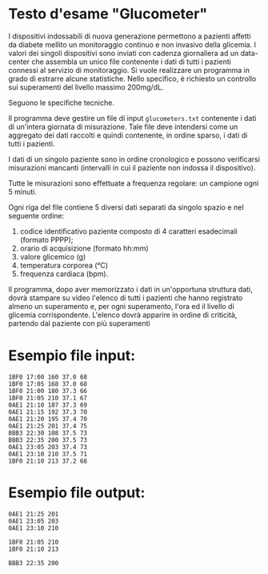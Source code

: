 # Testo d'esame "Glucometer"

I dispositivi indossabili di nuova generazione permettono a pazienti affetti da diabete mellito un monitoraggio continuo
e non invasivo della glicemia. I valori dei singoli dispositivi sono inviati con cadenza giornaliera ad un data-center
che assembla un unico file contenente i dati di tutti i pazienti connessi al servizio di monitoraggio. Si vuole
realizzare un programma in grado di estrarre alcune statistiche. Nello specifico, è richiesto un controllo sui
superamenti del livello massimo 200mg/dL.

Seguono le specifiche tecniche.

Il programma deve gestire un file di input `glucometers.txt` contenente i dati di un'intera giornata di misurazione.
Tale file deve intendersi come un aggregato dei dati raccolti e quindi contenente, in ordine sparso, i dati di tutti i
pazienti.

I dati di un singolo paziente sono in ordine cronologico e possono verificarsi misurazioni mancanti (intervalli in cui
il paziente non indossa il dispositivo).

Tutte le misurazioni sono effettuate a frequenza regolare: un campione ogni 5 minuti.

Ogni riga del file contiene 5 diversi dati separati da singolo spazio e nel seguente ordine:

1. codice identificativo paziente composto di 4 caratteri esadecimali (formato PPPP);
2. orario di acquisizione (formato hh:mm)
3. valore glicemico (g)
4. temperatura corporea (°C)
5. frequenza cardiaca (bpm).

Il programma, dopo aver memorizzato i dati in un'opportuna struttura dati, dovrà stampare su video l'elenco di tutti i
pazienti che hanno registrato almeno un superamento e, per ogni superamento, l'ora ed il livello di glicemia
corrispondente. L'elenco dovrà apparire in ordine di criticità, partendo dal paziente con più superamenti

# Esempio file input:

	1BF0 17:00 160 37.0 68
	1BF0 17:05 168 37.0 68
	1BF0 21:00 180 37.3 66
	1BF0 21:05 210 37.1 67
	0AE1 21:10 187 37.3 69
	0AE1 21:15 192 37.3 70
	0AE1 21:20 195 37.4 70
	0AE1 21:25 201 37.4 75
	BBB3 22:30 108 37.5 73
	BBB3 22:35 200 37.5 73
	0AE1 23:05 203 37.4 73
	0AE1 23:10 210 37.5 71
	1BF0 21:10 213 37.2 68

# Esempio file output:

	0AE1 21:25 201
	0AE1 23:05 203
	0AE1 23:10 210

	1BF0 21:05 210
	1BF0 21:10 213

	BBB3 22:35 200
